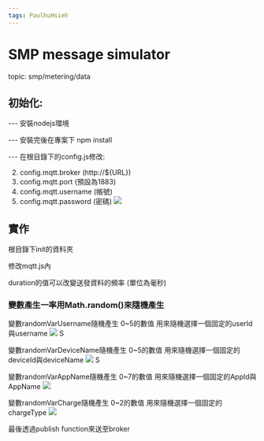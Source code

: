 ```yaml
---
tags: PaulhuHsieh
---
```

# SMP message simulator

topic: smp/metering/data 

## 初始化:

--- 安裝nodejs環境

--- 安裝完後在專案下 npm install

--- 在根目錄下的config.js修改:

2. config.mqtt.broker (http://${URL})
3. config.mqtt.port (預設為1883)
4. config.mqtt.username (帳號)
5. config.mqtt.password (密碼)
![](https://i.imgur.com/Qx2499L.png)

## 實作

根目錄下init的資料夾

修改mqtt.js內

duration的值可以改變送發資料的頻率 (單位為毫秒)

### 變數產生一率用Math.random()來隨機產生

變數randomVarUsername隨機產生 0~5的數值
用來隨機選擇一個固定的userId與username
![](https://i.imgur.com/o6mfrvs.png)
S

變數randomVarDeviceName隨機產生 0~5的數值
用來隨機選擇一個固定的deviceId與deviceName
![](https://i.imgur.com/SfRG6TV.png)
S

變數randomVarAppName隨機產生 0~7的數值
用來隨機選擇一個固定的AppId與AppName
![](https://i.imgur.com/c16sq5R.png)


變數randomVarCharge隨機產生 0~2的數值
用來隨機選擇一個固定的chargeType
![](https://i.imgur.com/4VI6ZAh.png)

最後透過publish function來送至broker


